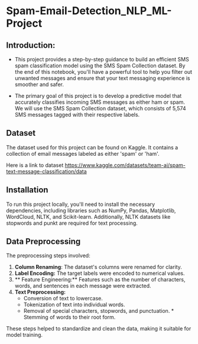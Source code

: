 # Spam-Email-Detection_NLP_ML-Project
## Introduction:

* This project provides a step-by-step guidance to build an efficient SMS spam classification model using the SMS Spam Collection dataset. By the end of this notebook, you'll have a powerful tool to help you filter out unwanted messages and ensure that your text messaging experience is smoother and safer. </span>

* The primary goal of this project is to develop a predictive model that accurately classifies incoming SMS messages as either ham or spam. We will use the SMS Spam Collection dataset, which consists of 5,574 SMS messages tagged with their respective labels. </span>

## Dataset
The dataset used for this project can be found on Kaggle. It contains a collection of email messages labeled as either 'spam' or 'ham'. 

Here is a link to dataset
https://www.kaggle.com/datasets/team-ai/spam-text-message-classification/data

## Installation
To run this project locally, you'll need to install the necessary dependencies, including libraries such as NumPy, Pandas, Matplotlib, WordCloud, NLTK, and Scikit-learn. Additionally, NLTK datasets like stopwords and punkt are required for text processing.
  
## Data Preprocessing

The preprocessing steps involved:

1. **Column Renaming**: The dataset's columns were renamed for clarity.
2. **Label Encoding:** The target labels were encoded to numerical values.
3. ** Feature Engineering:** Features such as the number of characters, words, and sentences in each message were extracted.
4. **Text Preprocessing:**
      * Conversion of text to lowercase.
      * Tokenization of text into individual words.
      * Removal of special characters, stopwords, and punctuation.
       * Stemming of words to their root form.
  
These steps helped to standardize and clean the data, making it suitable for model training.
